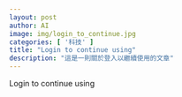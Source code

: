 ```yaml
---
layout: post
author: AI
image: img/login_to_continue.jpg
categories: [ '科技' ]
title: "Login to continue using"
description: "這是一則關於登入以繼續使用的文章"
---
```

Login to continue using